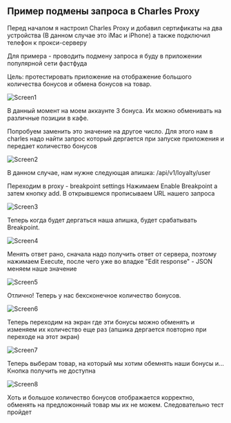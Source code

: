 ## Пример подмены запроса в Charles Proxy

Перед началом я настроил Charles Proxy и добавил сертификаты на два устройства (В данном случае это iMac и iPhone) а также подключил телефон к прокси-серверу 

Для примера - проводить подмену запроса я буду в приложении популярной сети фастфуда

Цель: протестировать приложение на отображение большого количества бонусов и обмена бонусов на товар. 

![Screen1](https://github.com/LittleJes/charles-proxy/blob/main/assets/1.jpg)

В данный момент на моем аккаунте 3 бонуса. Их можно обменивать на различные позиции в кафе. 

Попробуем заменить это значение на другое число. Для этого нам в charles надо найти запрос который дергается при запуске приложения и передает количество бонусов

![Screen2](https://github.com/LittleJes/charles-proxy/blob/main/assets/2.jpg)

В данном случае, нам нужне следующая апишка: /api/v1/loyalty/user

Переходим в proxy - breakpoint settings
Нажимаем Enable Breakpoint а затем кнопку add. В открывшемся прописываем URL нашего запроса 

![Screen3](https://github.com/LittleJes/charles-proxy/blob/main/assets/3.jpg)

Теперь когда будет дергаться наша апишка, будет срабатывать Breakpoint. 

![Screen4](https://github.com/LittleJes/charles-proxy/blob/main/assets/4.jpg)

Менять ответ рано, сначала надо получить ответ от сервера, поэтому нажимаем Execute, после чего уже во владке "Edit response" - JSON меняем наше значение

![Screen5](https://github.com/LittleJes/charles-proxy/blob/main/assets/5.jpg)

Отлично! Теперь у нас бексконечное количество бонусов. 

![Screen6](https://github.com/LittleJes/charles-proxy/blob/main/assets/6.jpg)

Теперь переходим на экран где эти бонусы можно обменять и изменяем их количество  еще раз (апшика дергается повторно при переходе на этот экран)

![Screen7](https://github.com/LittleJes/charles-proxy/blob/main/assets/7.jpg)

Теперь выберам товар, на который мы хотим обемнять наши бонусы и...
Кнопка получить не доступна 

![Screen8](https://github.com/LittleJes/charles-proxy/blob/main/assets/8.jpg)

 Хоть и большое количество бонусов отображается корректно, обменять на предложонный товар мы их не можем. Следовательно тест пройдет